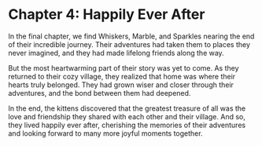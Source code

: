 # Chapter 4: Happily Ever After

In the final chapter, we find Whiskers, Marble, and Sparkles nearing the end of their incredible journey. Their adventures had taken them to places they never imagined, and they had made lifelong friends along the way.

But the most heartwarming part of their story was yet to come. As they returned to their cozy village, they realized that home was where their hearts truly belonged. They had grown wiser and closer through their adventures, and the bond between them had deepened.

In the end, the kittens discovered that the greatest treasure of all was the love and friendship they shared with each other and their village. And so, they lived happily ever after, cherishing the memories of their adventures and looking forward to many more joyful moments together.
